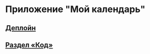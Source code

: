 # Приложение "Мой календарь"

## [Деплойн][1]

## [Раздел «Код»][code]


[1]: https://my_calendar123.hostfl.ru "Форлабс проект"
[code]: https://github.com/NeZorinEgor/Backend/tree/main/My%20Calendar "Структура проекта и код"
